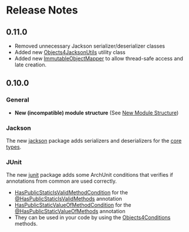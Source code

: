 # Release Notes

## 0.11.0
- Removed unnecessary Jackson serializer/deserializer classes
- Added new [Objects4JacksonUtils](jackson/src/main/java/org/fuin/objects4j/jackson/Objects4JacksonUtils.java) utility class 
- Added new [ImmutableObjectMapper](jackson/src/main/java/org/fuin/objects4j/jackson/ImmutableObjectMapper.java) to allow thread-safe access and late creation. 

## 0.10.0

### General
- **New (incompatible) module structure** (See [New Module Structure](new-module-structure.md))

### Jackson
The new [jackson](jackson) package adds serializers and deserializers for the [core types](core/src/main/java/org/fuin/objects4j/core).

### JUnit
The new [junit](junit) package adds some ArchUnit conditions that verifies if annotations from common are used correctly.
- [HasPublicStaticIsValidMethodCondition](junit/src/main/java/org/fuin/objects4j/junit/HasPublicStaticIsValidMethodCondition.java) for the [@HasPublicStaticIsValidMethods](common/src/main/java/org/fuin/objects4j/common/HasPublicStaticIsValidMethods.java) annotation
- [HasPublicStaticValueOfMethodCondition](junit/src/main/java/org/fuin/objects4j/junit/HasPublicStaticValueOfMethodCondition.java) for the [@HasPublicStaticValueOfMethods](common/src/main/java/org/fuin/objects4j/common/HasPublicStaticValueOfMethods.java) annotation
- They can be used in your code by using the [Objects4Conditions](junit/src/main/java/org/fuin/objects4j/junit/Objects4Conditions.java) methods.

